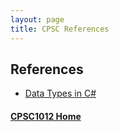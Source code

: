 ```yaml
---
layout: page
title: CPSC References
---
```

## References
* [Data Types in C#](data-types.md)

#### [CPSC1012 Home](../)